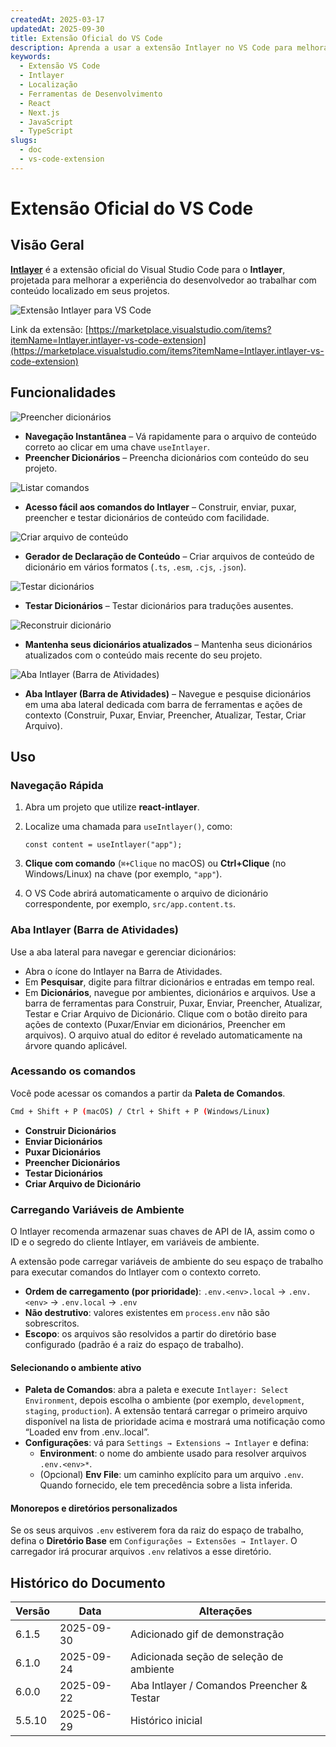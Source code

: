 ```yaml
---
createdAt: 2025-03-17
updatedAt: 2025-09-30
title: Extensão Oficial do VS Code
description: Aprenda a usar a extensão Intlayer no VS Code para melhorar seu fluxo de trabalho de desenvolvimento. Navegue rapidamente entre conteúdos localizados e gerencie seus dicionários de forma eficiente.
keywords:
  - Extensão VS Code
  - Intlayer
  - Localização
  - Ferramentas de Desenvolvimento
  - React
  - Next.js
  - JavaScript
  - TypeScript
slugs:
  - doc
  - vs-code-extension
---
```


# Extensão Oficial do VS Code

## Visão Geral

[**Intlayer**](https://marketplace.visualstudio.com/items?itemName=Intlayer.intlayer-vs-code-extension) é a extensão oficial do Visual Studio Code para o **Intlayer**, projetada para melhorar a experiência do desenvolvedor ao trabalhar com conteúdo localizado em seus projetos.

![Extensão Intlayer para VS Code](https://github.com/aymericzip/intlayer/blob/main/docs/assets/vs_code_extension_demo.gif?raw=true)

Link da extensão: [https://marketplace.visualstudio.com/items?itemName=Intlayer.intlayer-vs-code-extension](https://marketplace.visualstudio.com/items?itemName=Intlayer.intlayer-vs-code-extension)

## Funcionalidades

![Preencher dicionários](https://github.com/aymericzip/intlayer-vs-code-extension/blob/master/assets/vscode_extention_fill_active_dictionary.gif?raw=true)

- **Navegação Instantânea** – Vá rapidamente para o arquivo de conteúdo correto ao clicar em uma chave `useIntlayer`.
- **Preencher Dicionários** – Preencha dicionários com conteúdo do seu projeto.

![Listar comandos](https://github.com/aymericzip/intlayer-vs-code-extension/blob/master/assets/vscode_extention_list_commands.gif?raw=true)

- **Acesso fácil aos comandos do Intlayer** – Construir, enviar, puxar, preencher e testar dicionários de conteúdo com facilidade.

![Criar arquivo de conteúdo](https://github.com/aymericzip/intlayer-vs-code-extension/blob/master/assets/vscode_extention_create_content_file.gif?raw=true)

- **Gerador de Declaração de Conteúdo** – Criar arquivos de conteúdo de dicionário em vários formatos (`.ts`, `.esm`, `.cjs`, `.json`).

![Testar dicionários](https://github.com/aymericzip/intlayer-vs-code-extension/blob/master/assets/vscode_extention_test_missing_dictionary.gif?raw=true)

- **Testar Dicionários** – Testar dicionários para traduções ausentes.

![Reconstruir dicionário](https://github.com/aymericzip/intlayer-vs-code-extension/blob/master/assets/vscode_extention_rebuild_dictionary.gif?raw=true)

- **Mantenha seus dicionários atualizados** – Mantenha seus dicionários atualizados com o conteúdo mais recente do seu projeto.

![Aba Intlayer (Barra de Atividades)](https://github.com/aymericzip/intlayer-vs-code-extension/blob/master/assets/vscode_extention_search_dictionary.gif?raw=true)

- **Aba Intlayer (Barra de Atividades)** – Navegue e pesquise dicionários em uma aba lateral dedicada com barra de ferramentas e ações de contexto (Construir, Puxar, Enviar, Preencher, Atualizar, Testar, Criar Arquivo).

## Uso

### Navegação Rápida

1. Abra um projeto que utilize **react-intlayer**.
2. Localize uma chamada para `useIntlayer()`, como:

   ```tsx
   const content = useIntlayer("app");
   ```

3. **Clique com comando** (`⌘+Clique` no macOS) ou **Ctrl+Clique** (no Windows/Linux) na chave (por exemplo, `"app"`).
4. O VS Code abrirá automaticamente o arquivo de dicionário correspondente, por exemplo, `src/app.content.ts`.

### Aba Intlayer (Barra de Atividades)

Use a aba lateral para navegar e gerenciar dicionários:

- Abra o ícone do Intlayer na Barra de Atividades.
- Em **Pesquisar**, digite para filtrar dicionários e entradas em tempo real.
- Em **Dicionários**, navegue por ambientes, dicionários e arquivos. Use a barra de ferramentas para Construir, Puxar, Enviar, Preencher, Atualizar, Testar e Criar Arquivo de Dicionário. Clique com o botão direito para ações de contexto (Puxar/Enviar em dicionários, Preencher em arquivos). O arquivo atual do editor é revelado automaticamente na árvore quando aplicável.

### Acessando os comandos

Você pode acessar os comandos a partir da **Paleta de Comandos**.

```sh
Cmd + Shift + P (macOS) / Ctrl + Shift + P (Windows/Linux)
```

- **Construir Dicionários**
- **Enviar Dicionários**
- **Puxar Dicionários**
- **Preencher Dicionários**
- **Testar Dicionários**
- **Criar Arquivo de Dicionário**

### Carregando Variáveis de Ambiente

O Intlayer recomenda armazenar suas chaves de API de IA, assim como o ID e o segredo do cliente Intlayer, em variáveis de ambiente.

A extensão pode carregar variáveis de ambiente do seu espaço de trabalho para executar comandos do Intlayer com o contexto correto.

- **Ordem de carregamento (por prioridade)**: `.env.<env>.local` → `.env.<env>` → `.env.local` → `.env`
- **Não destrutivo**: valores existentes em `process.env` não são sobrescritos.
- **Escopo**: os arquivos são resolvidos a partir do diretório base configurado (padrão é a raiz do espaço de trabalho).

#### Selecionando o ambiente ativo

- **Paleta de Comandos**: abra a paleta e execute `Intlayer: Select Environment`, depois escolha o ambiente (por exemplo, `development`, `staging`, `production`). A extensão tentará carregar o primeiro arquivo disponível na lista de prioridade acima e mostrará uma notificação como “Loaded env from .env.<env>.local”.
- **Configurações**: vá para `Settings → Extensions → Intlayer` e defina:
  - **Environment**: o nome do ambiente usado para resolver arquivos `.env.<env>*`.
  - (Opcional) **Env File**: um caminho explícito para um arquivo `.env`. Quando fornecido, ele tem precedência sobre a lista inferida.

#### Monorepos e diretórios personalizados

Se os seus arquivos `.env` estiverem fora da raiz do espaço de trabalho, defina o **Diretório Base** em `Configurações → Extensões → Intlayer`. O carregador irá procurar arquivos `.env` relativos a esse diretório.

## Histórico do Documento

| Versão | Data       | Alterações                                 |
| ------ | ---------- | ------------------------------------------ |
| 6.1.5  | 2025-09-30 | Adicionado gif de demonstração             |
| 6.1.0  | 2025-09-24 | Adicionada seção de seleção de ambiente    |
| 6.0.0  | 2025-09-22 | Aba Intlayer / Comandos Preencher & Testar |
| 5.5.10 | 2025-06-29 | Histórico inicial                          |
